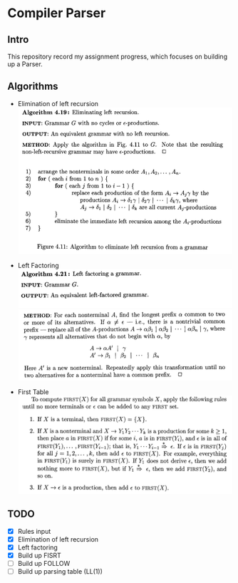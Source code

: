 # Compiler Parser
## Intro
This repository record my assignment progress, which focuses on building up a Parser.

<!-- ## Pipeline -->
## Algorithms
- Elimination of left recursion
![img](imgs/alg-elimination_left_recursion.png)

- Left Factoring
![img](imgs/alg-left_factoring1.png)
![img](imgs/alg-left_factoring2.png)

- First Table
![img](imgs/alg-build_first.png)

## TODO
- [x] Rules input
- [x] Elimination of left recursion
- [x] Left factoring
- [x] Build up FISRT
- [ ] Build up FOLLOW
- [ ] Build up parsing table (LL(1))